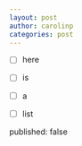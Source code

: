 ```yaml
---
layout: post
author: carolinp
categories: post 
---
```

- [ ] here
- [ ] is
- [ ] a
- [ ] list


 published: false


